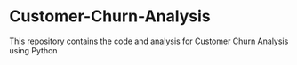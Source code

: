 # Customer-Churn-Analysis
This repository contains the code and analysis for  Customer Churn Analysis using Python
